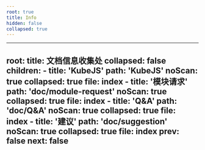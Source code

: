 ```yaml
---
root: true
title: Info
hidden: false
collapsed: true
---
```


---
root:
  title: 文档信息收集处
  collapsed: false
  children:
    - title: 'KubeJS'
      path: 'KubeJS'
      noScan: true
      collapsed: true
      file: index
    - title: '模块请求'
      path: 'doc/module-request'
      noScan: true
      collapsed: true
      file: index
    - title: 'Q&A'
      path: 'doc/Q&A'
      noScan: true
      collapsed: true
      file: index
    - title: '建议'
      path: 'doc/suggestion'
      noScan: true
      collapsed: true
      file: index
prev: false
next: false
---
